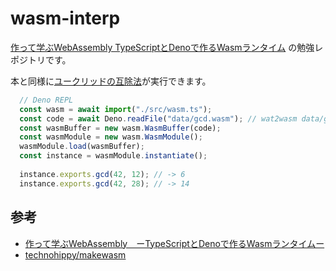 # wasm-interp

[作って学ぶWebAssembly TypeScriptとDenoで作るWasmランタイム](https://techbookfest.org/product/5689941050785792) の勉強レポジトリです。

本と同様に[ユークリッドの互除法](data/gcd.wat)が実行できます。

```ts
  // Deno REPL
  const wasm = await import("./src/wasm.ts");
  const code = await Deno.readFile("data/gcd.wasm"); // wat2wasm data/gcd.wat -o data/gcd.wasm
  const wasmBuffer = new wasm.WasmBuffer(code);
  const wasmModule = new wasm.WasmModule();
  wasmModule.load(wasmBuffer);
  const instance = wasmModule.instantiate();
  
  instance.exports.gcd(42, 12); // -> 6
  instance.exports.gcd(42, 28); // -> 14
```

## 参考

- [作って学ぶWebAssembly　ーTypeScriptとDenoで作るWasmランタイムー](https://techbookfest.org/product/5689941050785792)
- [technohippy/makewasm](https://github.com/technohippy/makewasm)
